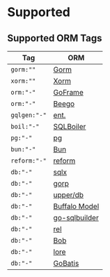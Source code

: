 # Supported

## Supported ORM Tags

| Tag          | ORM                                                                     |
|--------------|-------------------------------------------------------------------------|
| `gorm:""`    | [Gorm](https://github.com/go-gorm/gorm)                                 |
| `xorm:""`    | [Xorm](https://gitea.com/xorm/xorm)                                     |
| `orm:"-"`    | [GoFrame](https://github.com/gogf/gf)                                   |
| `orm:"-"`    | [Beego](https://github.com/beego/beego)                                 |
| `gqlgen:"-"` | [ent.](https://entgo.io/)                                               |
| `boil:"-"`   | [SQLBoiler](https://github.com/volatiletech/sqlboiler)                  |
| `pg:"-"`     | [pg](https://github.com/go-pg/pg)                                       |
| `bun:"-"`    | [Bun](https://github.com/uptrace/bun)                                   |
| `reform:"-"` | [reform](https://github.com/go-reform/reform)                           |
| `db:"-"`     | [sqlx](https://github.com/jmoiron/sqlx)                                 |
| `db:"-"`     | [gorp](https://github.com/go-gorp/gorp)                                 |
| `db:"-"`     | [upper/db](https://github.com/upper/db)                                 |
| `db:"-"`     | [Buffalo Model](https://gobuffalo.io/pt/documentation/database/models/) |
| `db:"-"`     | [go-sqlbuilder](https://github.com/huandu/go-sqlbuilder)                |
| `db:"-"`     | [rel](https://github.com/go-rel/rel)                                    |
| `db:"-"`     | [Bob](https://github.com/stephenafamo/bob)                              |
| `db:"-"`     | [lore](https://github.com/abrahambotros/lore)                           |
| `db:"-"`     | [GoBatis](https://github.com/mei-rune/GoBatis)                          |

